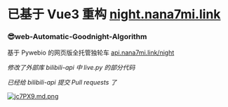 # 已基于 Vue3 重构 [night.nana7mi.link](https://night.nana7mi.link)

### 😎web-Automatic-Goodnight-Algorithm

基于 Pywebio 的网页版全托管独轮车 [api.nana7mi.link/night](https://api.nana7mi.link/night)

*修改了外部库 bilibili-api 中 live.py 的部分代码*

*已经给 bilibili-api 提交 Pull requests 了*

[![jc7PX9.md.png](https://s1.ax1x.com/2022/07/12/jc7PX9.md.png)](https://imgtu.com/i/jc7PX9)

